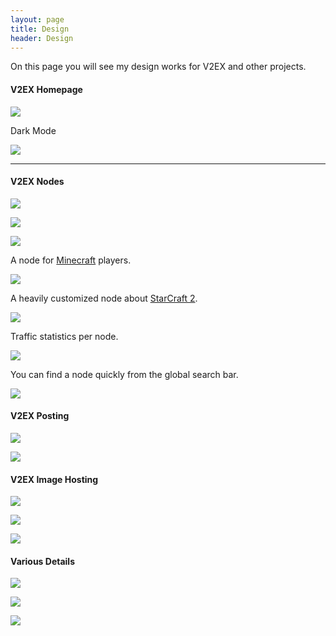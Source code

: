 ```yaml
---
layout: page
title: Design
header: Design
---
```


On this page you will see my design works for V2EX and other projects.

#### V2EX Homepage

![](/images/v2ex-home.png)

Dark Mode

![](/images/v2ex-home-dark.png)

---

#### V2EX Nodes

![](/images/v2ex-my-nodes.png)

![](/images/v2ex-my-nodes-dark.png)

![](/images/v2ex-node-vscode.png)

A node for [Minecraft](https://www.v2ex.com/go/minecraft) players.

![](/images/v2ex-node-minecraft.png)

A heavily customized node about [StarCraft 2](https://www.v2ex.com/go/sc2).

![](/images/v2ex-node-sc2.png)

Traffic statistics per node.

![](/images/v2ex-node-stats.png)

You can find a node quickly from the global search bar.

![](/images/v2ex-node-search.png)

#### V2EX Posting

![](/images/v2ex-topic.png)

![](/images/v2ex-compose.png)

#### V2EX Image Hosting

![](/images/v2ex-i.png)

![](/images/v2ex-i-dark.png)

![](/images/v2ex-i-intro.png)

#### Various Details

![](/images/v2ex-site-help.png)

![](/images/v2ex-privacy.png)

![](/images/v2ex-virtual-currency.png)